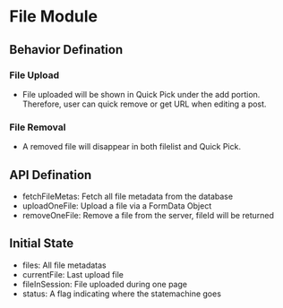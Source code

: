 # File Module

## Behavior Defination

### File Upload

-   File uploaded will be shown in Quick Pick under the add portion. Therefore, user can quick remove or get URL when editing a post.

### File Removal

-   A removed file will disappear in both filelist and Quick Pick.

## API Defination

-   fetchFileMetas: Fetch all file metadata from the database
-   uploadOneFile: Upload a file via a FormData Object
-   removeOneFile: Remove a file from the server, fileId will be returned

## Initial State

-   files: All file metadatas
-   currentFile: Last upload file
-   fileInSession: File uploaded during one page
-   status: A flag indicating where the statemachine goes
